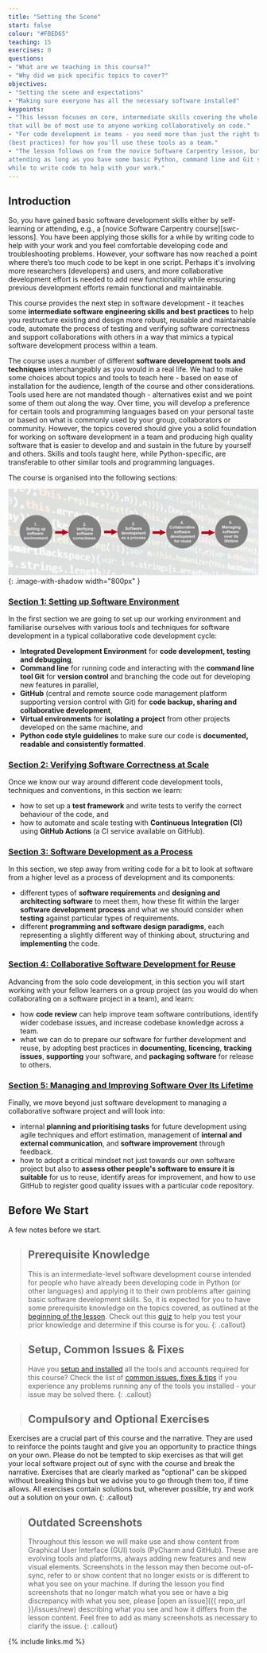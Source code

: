 ```yaml
---
title: "Setting the Scene"
start: false
colour: "#FBED65"
teaching: 15
exercises: 0
questions:
- "What are we teaching in this course?"
- "Why did we pick specific topics to cover?"
objectives:
- "Setting the scene and expectations"
- "Making sure everyone has all the necessary software installed"
keypoints:
- "This lesson focuses on core, intermediate skills covering the whole software development life-cycle
that will be of most use to anyone working collaboratively on code."
- "For code development in teams - you need more than just the right tools and languages. You need a strategy 
(best practices) for how you'll use these tools as a team."
- "The lesson follows on from the novice Software Carpentry lesson, but this is not a prerequisite for 
attending as long as you have some basic Python, command line and Git skills and you have been using them for a 
while to write code to help with your work."
---
```


## Introduction
So, you have gained basic software development skills either by self-learning or attending, e.g., a [novice Software
Carpentry course][swc-lessons]. You have been applying those skills for a while by writing code to help with your work
and you feel comfortable developing code and troubleshooting problems. However, your software
has now reached a point where there’s too much code to be kept in one script. Perhaps it's involving more
researchers (developers) and users, and more collaborative development effort is needed to add new functionality
while ensuring previous development efforts remain functional and maintainable.

This course provides the next step in software development - it teaches some **intermediate software
engineering skills and best practices** to help you restructure existing and design more robust, 
reusable and maintainable code, automate the process of testing and verifying software correctness and 
support collaborations with others in a way that mimics a typical software development process 
within a team. 

The course uses a number of different **software development tools and techniques**
interchangeably as you would in a real life. We had to make some choices about
topics and tools to teach here - based on ease of installation for the audience, length of the course 
and other considerations. Tools used here are not mandated though - alternatives exist and 
we point some of them out along the way. 
Over time, you will develop a preference for certain tools and programming languages based on your 
personal taste or based on what is commonly used by your group, collaborators or community.
However, the topics covered should give you a solid foundation for working on software development
in a team and producing high quality software that is easier to develop and 
and sustain in the future by yourself and others. Skills and tools taught here, while Python-specific, 
are transferable to other similar tools and programming languages.

The course is organised into the following sections:

![Course overview diagram](../fig/course-overview.png){: .image-with-shadow width="800px" }

### [Section 1: Setting up Software Environment](../10-section1-intro/index.html)
In the first section we are going to set up our working environment and familiarise ourselves with various tools and techniques for
software development in a typical collaborative code development cycle:
- **Integrated Development Environment** for **code development, testing and debugging**,
- **Command line** for running code and interacting with the **command line tool Git** for 
**version control** and branching the code out for developing new features in parallel,
- **GitHub** (central and remote source code management platform supporting version control with Git) 
for **code backup, sharing and collaborative development**,
- **Virtual environments** for **isolating a project** from other projects developed on the same machine, and
- **Python code style guidelines** to make sure our code is 
**documented, readable and consistently formatted**.

### [Section 2: Verifying Software Correctness at Scale](../20-section2-intro/index.html)
Once we know our way around different code development tools, techniques and conventions, in this section we learn:
- how to set up a **test framework** and write tests to verify the correct behaviour of the code, and
- how to automate and scale testing with **Continuous Integration (CI)** using 
**GitHub Actions** (a CI service available on GitHub).
 
### [Section 3: Software Development as a Process](../30-section3-intro/index.html)
In this section, we step away from writing code for a bit to look at software from a higher level 
as a process of development and its components:

- different types of **software requirements** and **designing and architecting software** to meet them, how these fit within the larger **software development process** and what we should consider when **testing** against particular types of requirements.
- different **programming and software design paradigms**, each representing a slightly 
different way of thinking about, structuring and **implementing** the code.

### [Section 4: Collaborative Software Development for Reuse](../40-section4-intro/index.html)
Advancing from the solo code development, in this section you will start working with your fellow learners 
on a group project (as you would do when collaborating on a software project in a team), and learn:

- how **code review** can help improve team software contributions, identify wider codebase issues, and increase codebase knowledge across a team.
- what we can do to prepare our software for further development and reuse, by adopting best practices in **documenting**, **licencing**, **tracking issues**, **supporting** your software, and **packaging software** for release to others.

### [Section 5: Managing and Improving Software Over Its Lifetime](../50-section5-intro/index.html)
Finally, we move beyond just software development to managing a collaborative software project and will look into: 

- internal **planning and prioritising tasks** for future development using agile techniques and effort estimation, management of **internal and external communication**, and **software improvement** through feedback.
- how to adopt a critical mindset not just towards our own software project but also to 
**assess other people's software to ensure it is suitable** for us to reuse, identify areas for improvement, and how to use GitHub to register good quality issues with a particular code repository.

## Before We Start

A few notes before we start.

> ## Prerequisite Knowledge
> This is an intermediate-level software development course intended for people who have already been developing code in
> Python (or other languages) and applying it to their own problems
> after gaining basic software development skills.
> So, it is expected for you to have some prerequisite knowledge on the topics covered, as outlined at the [beginning of the lesson](/index.html#prerequisites).
Check out this [quiz](../quiz/index.html) to help you test your prior knowledge and determine if this course is for you.
{: .callout}

> ## Setup, Common Issues & Fixes
> Have you [setup and installed](../setup.html) all the tools and accounts required for this course?
> Check the list of [common issues, fixes & tips](../common-issues/index.html) if you experience any problems
running any of the tools you installed - your issue may be solved there.
{: .callout}

> ## Compulsory and Optional Exercises
Exercises are a crucial part of this course and the narrative. They are used to reinforce the points taught and give
you an opportunity to practice things on your own. Please do not be tempted to skip exercises as that will get your
local software project out of sync with the course and break the narrative. Exercises that are clearly marked
as "optional" can be skipped without breaking things but we advise you to go through them too, if time allows.
All exercises contain solutions but, wherever possible, try and work out a solution on your own.
{: .callout}

> ## Outdated Screenshots
> Throughout this lesson we will make use and show content from Graphical User Interface (GUI) tools (PyCharm and GitHub).
> These are evolving tools and platforms, always adding new features and new visual elements.
> Screenshots in the lesson may then become out-of-sync, refer to or show content that no longer exists or is different to
> what you see on your machine. If during the lesson you find screenshots that no longer match what you see or have
> a big discrepancy with what you see, please [open an issue]({{ repo_url }}/issues/new) describing what you see and how it differs from the lesson
> content. Feel free to add as many screenshots as necessary to clarify the issue.
{: .callout}

{% include links.md %}

